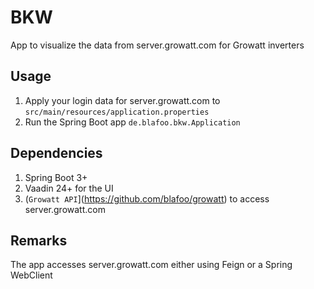 # BKW

App to visualize the data from server.growatt.com for Growatt inverters

## Usage

1. Apply your login data for server.growatt.com to `src/main/resources/application.properties`
1. Run the Spring Boot app `de.blafoo.bkw.Application`

## Dependencies

1. Spring Boot 3+
1. Vaadin 24+ for the UI
1. (`Growatt API`](https://github.com/blafoo/growatt) to access server.growatt.com

## Remarks

The app accesses server.growatt.com either using Feign or a Spring WebClient